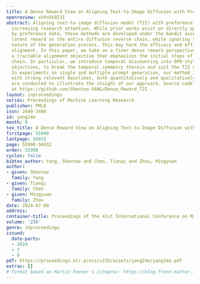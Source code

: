 ```yaml
---
title: A Dense Reward View on Aligning Text-to-Image Diffusion with Preference
openreview: xVXnXk9I3I
abstract: Aligning text-to-image diffusion model (T2I) with preference has been gaining
  increasing research attention. While prior works exist on directly optimizing T2I
  by preference data, these methods are developed under the bandit assumption of a
  latent reward on the entire diffusion reverse chain, while ignoring the sequential
  nature of the generation process. This may harm the efficacy and efficiency of preference
  alignment. In this paper, we take on a finer dense reward perspective and derive
  a tractable alignment objective that emphasizes the initial steps of the T2I reverse
  chain. In particular, we introduce temporal discounting into DPO-style explicit-reward-free
  objectives, to break the temporal symmetry therein and suit the T2I generation hierarchy.
  In experiments on single and multiple prompt generation, our method is competitive
  with strong relevant baselines, both quantitatively and qualitatively. Further investigations
  are conducted to illustrate the insight of our approach. Source code is available
  at https://github.com/Shentao-YANG/Dense_Reward_T2I .
layout: inproceedings
series: Proceedings of Machine Learning Research
publisher: PMLR
issn: 2640-3498
id: yang24e
month: 0
tex_title: A Dense Reward View on Aligning Text-to-Image Diffusion with Preference
firstpage: 55998
lastpage: 56032
page: 55998-56032
order: 55998
cycles: false
bibtex_author: Yang, Shentao and Chen, Tianqi and Zhou, Mingyuan
author:
- given: Shentao
  family: Yang
- given: Tianqi
  family: Chen
- given: Mingyuan
  family: Zhou
date: 2024-07-08
address:
container-title: Proceedings of the 41st International Conference on Machine Learning
volume: '235'
genre: inproceedings
issued:
  date-parts:
  - 2024
  - 7
  - 8
pdf: https://proceedings.mlr.press/v235/assets/yang24e/yang24e.pdf
extras: []
# Format based on Martin Fenner's citeproc: https://blog.front-matter.io/posts/citeproc-yaml-for-bibliographies/
---
```

